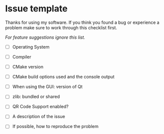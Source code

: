 # Issue template

Thanks for using my software. If you think you found a bug or experience
a problem make sure to work through this checklist first.

*For feature suggestions ignore this list.*

 - [ ] Operating System
 - [ ] Compiler
 - [ ] CMake version
 - [ ] CMake build options used and the console output
 - [ ] When using the GUI: version of Qt
 - [ ] zlib: bundled or shared
 - [ ] QR Code Support enabled?

 - [ ] A description of the issue
 - [ ] If possible, how to reproduce the problem

